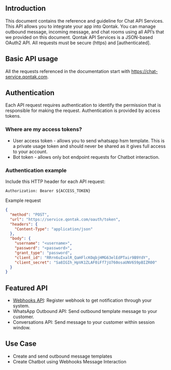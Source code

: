 ## Introduction

This document contains the reference and guideline for Chat API Services. This API allows you to integrate your app into Qontak. You can manage outbound message, incoming message, and chat rooms using all API’s that we provided on this document. Qontak API Services is a JSON-based OAuth2 API. All requests must be secure (https) and [authenticated].

## Basic API usage
All the requests referenced in the documentation start with https://chat-service.qontak.com.

## Authentication

Each API request requires authentication to identify the permission that is responsible for making the request. Authentication is provided by access tokens.

### Where are my access tokens?
- User access token - allows you to send whatsapp hsm template. This is a private usage token and should never be shared as it gives full access to your account.
- Bot token - allows only bot endpoint requests for Chatbot interaction.

### Authentication example

Include this HTTP header for each API request:

```Authorization: Bearer ${ACCESS_TOKEN}```

Example request

```json http
{
  "method": "POST",
  "url": "https://service.qontak.com/oauth/token",
  "headers": {
    "Content-Type": "application/json"
  },
  "body": {
    "username": "<username>",
    "password": "<password>",
    "grant_type": "password",
    "client_id": "RRrn6uIxalR_QaHFlcKOqbjHMG63elEdPTair9B9YdY",
    "client_secret": "Sa8IGIh_HpVK1ZLAF0iFf7jU760osaUNV659pBIZR00"
  }
}
```



## Featured API
- [Webhooks API](Webhook.md): Register webhook to get notification through your system.
- WhatsApp Outbound API: Send outbound template message to your customer.
- Conversations API: Send message to your customer within session window.

## Use Case
- Create and send outbound message templates
- Create Chatbot using Webhooks Message Interaction
